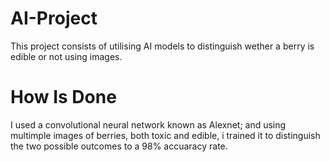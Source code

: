 # AI-Project
This project consists of utilising AI models to distinguish wether a berry is edible or not using images.
# How Is Done
I used a convolutional neural network known as Alexnet; and using multimple images of berries, both toxic and edible, i trained it to distinguish the two possible outcomes to a 98% accuaracy rate.
